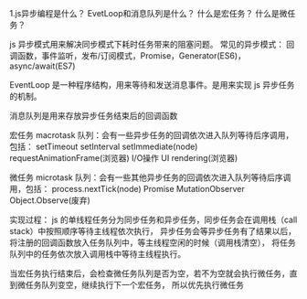 1.js异步编程是什么？ EvetLoop和消息队列是什么？ 什么是宏任务？ 什么是微任务？

js 异步模式用来解决同步模式下耗时任务带来的阻塞问题。
常见的异步模式：
回调函数，事件监听，发布/订阅模式，Promise，Generator(ES6)，async/await(ES7)

EventLoop 是一种程序结构，用来等待和发送消息事件。是用来实现 js 异步任务的机制。

消息队列是用来存放异步任务结束后的回调函数

宏任务 macrotask 队列：会有一些异步任务的回调依次进入队列等待后序调用，包括：
setTimeout setInterval  setImmediate(node)  requestAnimationFrame(浏览器)  I/O操作  UI rendering(浏览器)

微任务 microtask 队列：会有一些其他异步任务的回调依次进入队列等待后序调用，包括：
process.nextTick(node) Promise MutationObserver Object.Observe(废弃)

实现过程：
js 的单线程任务分为同步任务和异步任务，同步任务会在调用栈（call stack）中按照顺序等待主线程依次执行，
异步任务会等异步任务有了结果以后，将注册的回调函数放入任务队列中，等主线程空闲的时候（调用栈清空），
将任务队列中的任务依次放入调用栈中等待主线程执行。

当宏任务执行结束后，会检查微任务队列是否为空，若不为空就会执行微任务，直到微任务队列变空，继续执行下一个宏任务，
所以优先执行微任务





